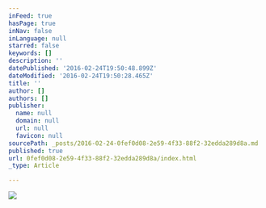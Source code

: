 ```yaml
---
inFeed: true
hasPage: true
inNav: false
inLanguage: null
starred: false
keywords: []
description: ''
datePublished: '2016-02-24T19:50:48.899Z'
dateModified: '2016-02-24T19:50:28.465Z'
title: ''
author: []
authors: []
publisher:
  name: null
  domain: null
  url: null
  favicon: null
sourcePath: _posts/2016-02-24-0fef0d08-2e59-4f33-88f2-32edda289d8a.md
published: true
url: 0fef0d08-2e59-4f33-88f2-32edda289d8a/index.html
_type: Article

---
```

[][0]
![](https://the-grid-user-content.s3-us-west-2.amazonaws.com/430ffef5-91ab-4d42-89a7-d042d35e80fe.jpg)

[0]: null